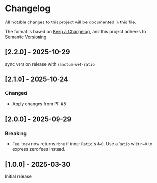 # Changelog

All notable changes to this project will be documented in this file.

The format is based on [Keep a Changelog](https://keepachangelog.com/en/1.0.0/),
and this project adheres to [Semantic Versioning](https://semver.org/spec/v2.0.0.html).

## [2.2.0] - 2025-10-29

sync version release with `sanctum-u64-ratio`

## [2.1.0] - 2025-10-24

### Changed

- Apply changes from PR #5

## [2.0.0] - 2025-09-29

### Breaking

- `Fee::new` now returns `None` if inner `Ratio`'s `d=0`. Use a `Ratio` with `n=0` to express zero fees instead.

## [1.0.0] - 2025-03-30

Initial release
